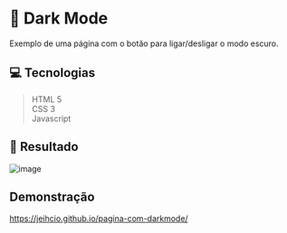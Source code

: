 # :art: Dark Mode
Exemplo de uma página com o botão para ligar/desligar o modo escuro.

## :computer: Tecnologias
> HTML 5 <br/>
> CSS 3 <br/>
> Javascript <br/>

## :floppy_disk: Resultado
![image](resultado.jpeg)

## Demonstração
https://jeihcio.github.io/pagina-com-darkmode/
